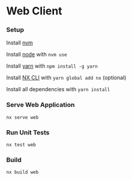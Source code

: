 # Web Client

### Setup

Install [nvm](https://github.com/nvm-sh/nvm)

Install [node](https://github.com/nvm-sh/nvm#nvmrc) with `nvm use`

Install [yarn](https://classic.yarnpkg.com/lang/en/docs/install/#mac-stable) with `npm install -g yarn`

Install [NX CLI](https://nx.dev/l/r/using-nx/nx-cli) with `yarn global add nx` (optional)

Install all dependencies with `yarn install`

### Serve Web Application

```
nx serve web
```

### Run Unit Tests

```
nx test web
```

### Build

```
nx build web
```
